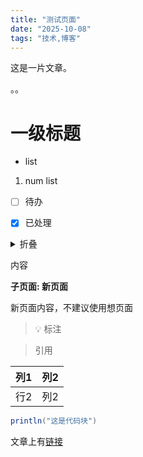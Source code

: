 ```yaml
---
title: "测试页面"
date: "2025-10-08"
tags: "技术,博客"
---
```


这是一片文章。

。。

# 一级标题

- list

1. num list

- [ ] 待办

- [x] 已处理

<details>
<summary>折叠</summary>

  内容

</details>

  内容

**子页面: 新页面**

  新页面内容，不建议使用想页面

  

> 💡 标注

> 引用

| 列1  | 列2 |
|---|---|
| 行2 | 列2 |


```java
println("这是代码块")
```

文章上有[链接](http://baidu.com/)